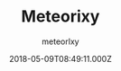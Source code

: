 ---
title: Meteorixy
github: https://github.com/meteorlxy/vuepress-theme-meteorlxy
demo: https://vuepress-theme-meteorlxy.meteorlxy.cn/
author: meteorlxy
ssg:
  - Vuepress
cms:
  - Markdown
date: 2018-05-09T08:49:11.000Z
description: ':sparkling_heart: VuePress Blog Theme - Meteorlxy'
draft: true
publish_date: '2018-05-09T08:49:11Z'
update_date: '2020-12-11T02:15:32Z'
github_star: 357
github_fork: 88
---